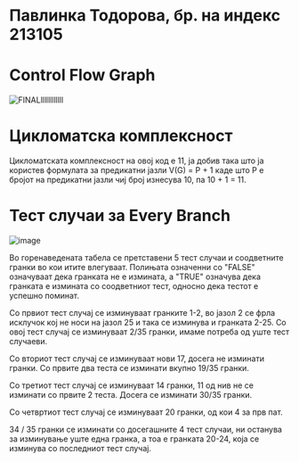 # Павлинка Тодорова, бр. на индекс 213105
# Control Flow Graph
![FINALllllllllllll](https://github.com/pavlinkatt/SI_2023_lab2_213105/assets/126609209/c69388a9-9590-4a7c-9578-4fe199a4052a)
# Цикломатска комплексност
Цикломатската комплексност на овој код е 11, ја добив така што ја користев формулата за предикатни јазли V(G) = P + 1 каде што P е бројот на предикатни јазли чиј број изнесува 10, па 10 + 1 = 11.
# Тест случаи за Every Branch
![image](https://github.com/pavlinkatt/SI_2023_lab2_213105/assets/126609209/fae01221-0082-4481-b6b6-3b60aa1d0ccf)

Во горенаведената табела се претставени 5 тест случаи и соодветните гранки во кои итите влегуваат. Полињата означенни со "FALSE" означуваaт дека гранката не е измината, а "TRUE" означува дека гранката е измината со соодветниот тест, односно дека тестот е успешно поминат.

Со првиот тест случај се изминуваат гранките 1-2, во јазол 2 се фрла исклучок кој не носи на јазол 25 и така се изминува и гранката 2-25.  Со овој тест случај се изминуваат 2/35 гранки, имаме потреба од уште тест случаеви.

Со вториот тест случај се изминуваат нови 17, досега не изминати гранки.
Со првите два теста се изминати вкупно 19/35 гранки.

Со третиот тест случај се изминуваат 14 гранки, 11 од нив не се изминати со првите 2 теста.
Досега се изминати 30/35 гранки.

Со четвртиот тест случај се изминуваат 20 гранки, од кои 4 за прв пат.

34 / 35 гранки се изминати со досегашните 4 тест случаи, ни останува за изминување уште една гранка, а тоа е гранката 20-24, која се изминува со последниот тест случај.
 

